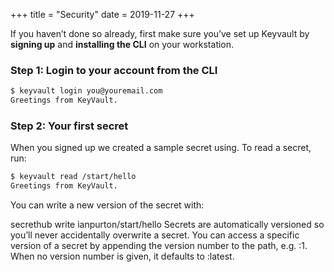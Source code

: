 +++
title = "Security"
date = 2019-11-27
+++

If you haven’t done so already, first make sure you’ve set up Keyvault by **signing up** and **installing the CLI** on your workstation.

### Step 1: Login to your account from the CLI



```bash
$ keyvault login you@youremail.com
Greetings from KeyVault.
```

### Step 2: Your first secret

When you signed up we created a sample secret using. To read a secret, run:

```bash
$ keyvault read /start/hello
Greetings from KeyVault.
```

You can write a new version of the secret with:

secrethub write ianpurton/start/hello
Secrets are automatically versioned so you’ll never accidentally overwrite a secret. You can access a specific version of a secret by appending the version number to the path, e.g. :1. When no version number is given, it defaults to :latest.